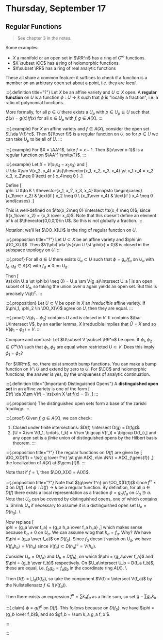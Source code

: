 # Thursday, September 17


## Regular Functions

> See chapter 3 in the notes.

Some examples:

- $X$ a manifold or an open set in $\RR^n$ has a ring of $C^\infty$ functions.
- $X \subset \CC$ has a ring of holomorphic functions.
- $X\subset \RR$ has a ring of real analytic functions


These all share a common feature: it suffices to check if a function is a member on an arbitrary open set about a point, i.e. they are *local*.

:::{.definition title="?"}
Let $X$ be an affine variety and $U\subseteq X$ open.
A **regular function** on $U$ is a function $\phi: U\to k$ such that $\phi$ is "locally a fraction", i.e. a ratio of polynomial functions.

More formally, for all $p\in U$ there exists a $U_p$ with $p\in U_p \subseteq U$ such that $\phi(x) = g(x)/ f(x)$ for all $x\in U_p$ with $f, g\in A(X)$.
:::

:::{.example}
For $X$ an affine variety and $f\in A(X)$, consider the open set $U\da V(f)^c$.
Then ${1\over f}$ is a regular function on $U$, so for $p\in U$ we can take $U_p$ to be all of $U$.
:::

:::{.example}
For $X = \AA^1$, take $f=x-1$.
Then ${x\over x-1}$ is a regular function on $\AA^1 \sm\ts{1}$.
:::

:::{.example}
Let $X + V(x_1 x_4 - x_2 x_3)$ and 
\[  
U \da X\sm V(x_2, x_4) = \ts{\thevector{x_1, x_2, x_3, x_4} \st x_1 x_4 = x_2 x_3, x_2\neq 0 \text{ or } x_4\neq 0 }
.\]

Define
\[  
\phi: U &\to K \\
\thevector{x_1, x_2, x_3, x_4} &\mapsto
\begin{cases}
{x_1\over x_2} & \text{if } x_2 \neq 0 \\
{x_3\over x_4} & \text{if } x_4 \neq 0
\end{cases}
.\]

This is well-defined on $\ts{x_2\neq 0} \intersect \ts{x_4 \neq 0}$, since ${x_1\over x_2} = {x_3 \over x_4}$.
Note that this doesn't define an element of $k$ at $\thevector{0,0,0,1}\in U$.
So this is not globally a fraction.
:::

Notation: we'll let $\OO_X(U)$ is the ring of regular function on $U$.

:::{.proposition title="?"}
Let $U\subset X$ be an affine variety and $\phi \in \OO_X(U)$.
Then $V(\phi) \da \ts{x\in U \st \phi(x) = 0}$ is closed in the subspace topology on $U$.
:::


:::{.proof}
For all $a\in U$ there exists $U_a\subset U$ such that $\phi = g_a/f_a$ on $U_a$ with $f_a, g_a \in A(X)$ with $f_a \neq 0$ on $U_a$.

Then
\[  
\ts{x\in U_a \st \phi(x) \neq 0} = U_a \sm V(g_a)\intersect U_a
\]
is an open subset of $U_a$, so taking the union over $a$ again yields an open set.
But this is precisely $V(\phi)^c$.
:::


:::{.proposition}
Let $U\subset V$ be open in $X$ an *irreducible* affine variety.
If $\phi_1, \phi_2 \in \OO_X(V)$ agree on $U$, then they are equal.
:::

:::{.proof}
$V(\phi_1 - \phi_2)$ contains $U$ and is closed in $V$.
It contains $\bar U\intersect V$, by an earlier lemma, $X$ irreducible implies that $\bar U = X$ and so $V(\phi_1 - \phi_2) =V$.
:::


Compare and contrast:
Let $U\subset V \subset \RR^n$ be open.
If $\phi_1, \phi_2 \in C^\infty(V)$ such that $\phi_1, \phi_2$ are equal when restricted $U\subset V$.
Does this imply $\phi_1 = \phi_2$?

For $\RR^n$, no, there exist smooth bump functions. 
You can make a bump function on $V\setminus U$ and extend by zero to $U$.
For $\CC$ and holomorphic functions, the answer is yes, by the uniqueness of analytic continuation.


:::{.definition title="(Important) Distinguished Opens"}
A **distinguished open set** in an affine variety is one of the form 
\[  
D(f) \da X\sm V(f) = \ts{x\in X \st f(x) = 0}
.\]
:::

:::{.proposition}
The distinguished open sets form a base of the zariski topology.
:::

:::{.proof}
Given $f, g\in A(X)$, we can check:

1. Closed under finite intersections: $D(f) \intersect D(g) = D(fg)$.
2. \[U = X\sm V(f_1, \cdots, f_k) = V\sm \bigcap V(f_i) = \bigcup D(f_i),\]
  and any open set is a *finite* union of distinguished opens by the Hilbert basis theorem.
:::

:::{.proposition title="?"}
The regular functions on $D(f)$ are given by
\[  
\OO_X(D(f)) = \ts{{ g \over f^n} \st g\in A(X), n\in \NN} = A(X)_{\gens{f}}
,\]
the localization of $A(X)$ at $\gens{f}$.
:::

Note that if $f=1$, then $\OO_X(X) = A(X)$.

:::{.proposition title="?"}
Note that ${g\over f^n} \in \OO_X(D(f))$ since $f^n\neq 0$ on $D(f)$.
Let $\phi: D(f) \to k$ be a regular function.
By definition, for all $a\in  D(f)$ there exists a local representation as a fraction $\phi = g_a/f_a$ on $U_a\ni a$.
Note that $U_a$ can be covered by distinguished opens, one of which contains $a$.
Shrink $U_a$ if necessary to assume it is a distinguished open set $U_a = D(h_a)$.
\

Now replace 
\[  
\phi = {g_a \over f_a} = {g_a h_a \over f_a h_a}
,\]
which makes sense because $h_a\neq 0$ on $U_a$.
We can assume wlog that $h_a = f_a$.
Why?
We have $\phi = {g_a \over f_a}$ on $D(f_a)$.
Since $f_a$ doesn't vanish on $U_a$, we have $V(f_a h_a) = V(h_a)$ since $V(f_a) \subset D(h_a)^c = V(h_a)$.

Consider $U_a = D(f_a)$ and $U_b = D(f_b)$, on which $\phi = {g_a\over f_a}$ and $\phi = {g_b \over f_b}$ respectively.
On $U_a\intersect U_b = D(f_a f_b)$, these are equal, i.e. $f_b g_a = f_a g_b$ in the coordinate ring $A(X)$.
\

Then $D(f) = \bigcup_a D(f_a)$, so take the component $V(f) = \intersect V(f_a)$ by the Nullstellensatz
$f\in I(V(f_a))$.

Then there exists an expression $f^n = \sum k_a f_a$ as a finite sum, so set $g - \sum g_a k_a$.

:::{.claim}
$\phi = g/f^n$ on $D(f)$.
This follows because on $D(f_b)$, we have $\phi = {g_b \over f_b}$, and so $gf_b = \sum k_a g_a f_b $.

>
:::

:::


